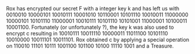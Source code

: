Rox has encrypted our secret F with a integer key k and has left us with 0010010 10000101 10010111 10001010 10110001 10101110 10010011 11000000 10000101 10101110 11000001 10010111 10101110 10101001 11000001 10100011 10001100. Fortunately (or unfortunately ?), the key k was also used to encrypt c resulting in 10010111 10011110 10000011 11011100 10101110 10010000 10011101 10011101. Rox obtained c by applying a special operation on 110010 11101 10111 1001100 101100 10100 11110 1001 and a Treasure.
